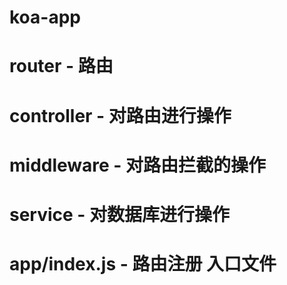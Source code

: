# koa-app

# router - 路由
# controller - 对路由进行操作
# middleware - 对路由拦截的操作
# service - 对数据库进行操作
# app/index.js - 路由注册 入口文件